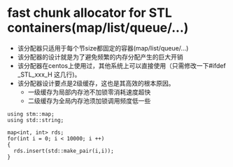 # fast chunk allocator for STL containers(map/list/queue/...)

- 该分配器只适用于每个节size都固定的容器(map/list/queue/...)
- 该分配器的设计就是为了避免频繁的内存分配产生的巨大开销
- 该分配器在centos上使用过，其他系统上可以直接使用（只需修改一下#ifdef _STL_xxx_H 这几行)。 
- 该分配器设计要点是2级缓存，这也是其高效的根本原因。
   * 一级缓存为局部内存池不加锁零消耗速度超快
   * 二级缓存为全局内存池须加锁调用频度低一些

```
using stm::map;
using std::string;

map<int, int> rds;
for(int i = 0; i < 10000; i ++)
{
  rds.insert(std::make_pair(i,i));
}
```
